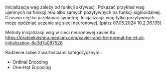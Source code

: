 Inicjalizacja wag zależy od funkcji aktywacji. Pokazać przykład wag ujemnych na funkcji relu albo samych pozytywnych na funkcji sigmoidalnej. Czasem ciężko przełamać symetrię. Inicjalizacja wag tylko pozytywnych może opóźniać uczenie się sieci neuronowej. (patrz 07.05.2024 10.2.36.135)

Metody inicjalizacji wag w sieci neuronowej xavier itp
https://prateekvishnu.medium.com/xavier-and-he-normal-he-et-al-initialization-8e3d7a087528


Radzenie sobie z wartościami kategorycznymi:
- Ordinal Encoding
- One-Hot Encoding

